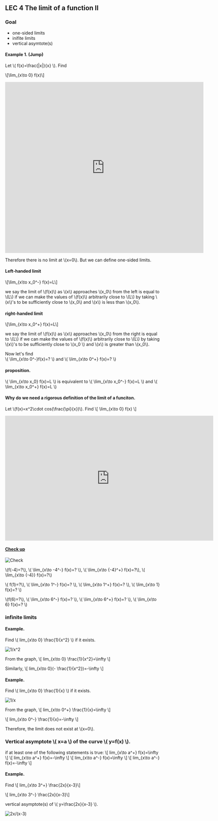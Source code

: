 ## LEC 4 The limit of a function II

### Goal 

 * one-sided limits
 * inifite limits
 * vertical asymtote(s)

#### Example 1. (Jump)

Let \\( f(x)=\frac{|x|}{x} \\). Find

\\[\lim_{x\to 0} f(x)\\]

<iframe scrolling="no" src="https://tube.geogebra.org/material/iframe/id/616813/width/646/height/556/border/888888/rc/false/ai/false/sdz/true/smb/false/stb/false/stbh/true/ld/false/sri/true/at/auto" width="646px" height="556px" style="border:0px;"> </iframe>

Therefore there is no limit at \\(x=0\\). But we can define one-sided limits.

#### Left-handed limit

\\[\lim_{x\to x_0^-} f(x)=L\\]

we say the limit of \\(f(x)\\) as \\(x\\) approaches \\(x_0\\) from the left is equal to \\(L\\) if
 we can make the values of \\(f(x)\\) arbitrarily close to \\(L\\) by taking \\(x\\)'s to be sufficiently close to  \\(x_0\\) and \\(x\\) is less than \\(x_0\\).
 
 #### right-handed limit

\\[\lim_{x\to x_0^+} f(x)=L\\]

we say the limit of \\(f(x)\\) as \\(x\\) approaches \\(x_0\\) from the right is equal to \\(L\\) if
 we can make the values of \\(f(x)\\) arbitrarily close to \\(L\\) by taking \\(x\\)'s to be sufficiently close to  \\(x_0 \\) and \\(x\\) is greater than \\(x_0\\).

Now let's find  
\\( \lim_{x\to 0^-}f(x)=? \\)
and 
\\( \lim_{x\to 0^+} f(x)=? \\)

#### proposition.

\\( \lim_{x\to x_0} f(x)=L \\)
is equivalent to
\\( \lim_{x\to x_0^-} f(x)=L \\)
and
\\( \lim_{x\to x_0^+} f(x)=L \\)

#### Why do we need a rigorous definition of the limit of a funciton.

Let \\(f(x)=x^2\cdot cos(\frac{\pi}{x})\\). Find
\\[
\lim_{x\to 0} f(x)
\\]
<iframe scrolling="no" src="https://tube.geogebra.org/material/iframe/id/616829/width/678/height/406/border/888888/rc/false/ai/false/sdz/true/smb/false/stb/false/stbh/true/ld/false/sri/true/at/auto" width="678px" height="406px" style="border:0px;"> </iframe>

#### [Check up](http://tutorial.math.lamar.edu/Classes/CalcI/OneSidedLimits.aspx)
![Check](http://tutorial.math.lamar.edu/Classes/CalcI/OneSidedLimits_files/image004.gif)

\\(f(-4)=?\\), 
\\( \lim_{x\to -4^-} f(x)=? \\),
\\( \lim_{x\to {-4}^+} f(x)=?\\),
\\( \lim_{x\to {-4}} f(x)=?\\)

\\( f(1)=?\\), 
\\( \lim_{x\to 1^-} f(x)=? \\), 
\\( \lim_{x\to 1^+} f(x)=? \\), 
\\( \lim_{x\to 1} f(x)=? \\)

\\(f(6)=?\\), 
\\( \lim_{x\to 6^-} f(x)=? \\), 
\\( \lim_{x\to 6^+} f(x)=? \\), 
\\( \lim_{x\to 6} f(x)=? \\)

### infinite limits

#### Example. 

Find \\( lim_{x\to 0} \frac{1}{x^2} \\) if it exists.

![1/x^2](http://www.dsearls.org/courses/M132BusinessCalc/Samples/InfLimits05.gif)

From the graph,
\\[ lim_{x\to 0} \frac{1}{x^2}=\infty \\]

Similarly,
\\[ lim_{x\to 0}(- \frac{1}{x^2})=-\infty \\]

#### Example.

Find \\( lim_{x\to 0} \frac{1}{x} \\) if it exists.

![1/x](http://www.sagemath.org/calctut/calctut-pix/onesided05.png)

From the graph,
\\[ lim_{x\to 0^+} \frac{1}{x}=\infty \\]

\\[ lim_{x\to 0^-} \frac{1}{x}=-\infty \\]

Therefore, the limit does not exist at \\(x=0\\).

### Vertical asymptote \\( x=a \\) of the curve \\( y=f(x) \\).
if at least one of the following statements is true:
\\[ lim_{x\to a^+} f(x)=\infty \\]
\\[ lim_{x\to a^+} f(x)=-\infty \\]
\\[ lim_{x\to a^-} f(x)=\infty \\]
\\[ lim_{x\to a^-} f(x)=-\infty \\]

#### Example.
Find
\\[ lim_{x\to 3^+} \frac{2x}{x-3}\\]

\\[ lim_{x\to 3^-} \frac{2x}{x-3}\\]

vertical asymptote(s) of \\( y=\frac{2x}{x-3} \\).

![2x/(x-3)](http://formula.algebra.com/cgi-bin/plot-formula.mpl?expression=graph%28400%2C300%2C-10%2C10%2C-10%2C10%2C%282x%29%2F%28x-3%29%29&x=0003)
